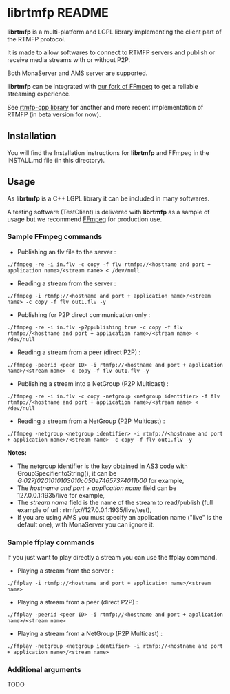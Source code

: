 librtmfp README
===============

**librtmfp** is a multi-platform and LGPL library implementing the client part of the RTMFP protocol. 

It is made to allow softwares to connect to RTMFP servers and publish or receive media streams with or without P2P.

Both MonaServer and AMS server are supported.

**librtmfp** can be integrated with [our fork of FFmpeg](https://github.com/thomasjammet/FFmpeg/) to get a reliable streaming experience.

See [rtmfp-cpp library](https://github.com/zenomt/rtmfp-cpp) for another and more recent implementation of RTMFP (in beta version for now).

## Installation

You will find the Installation instructions for **librtmfp** and FFmpeg in the INSTALL.md file (in this directory).

## Usage

As **librtmfp** is a C++ LGPL library it can be included in many softwares.

A testing software (TestClient) is delivered with **librtmfp** as a sample of usage but we recommend [FFmpeg](https://github.com/thomasjammet/FFmpeg/) for production use.

 
### Sample FFmpeg commands
 
- Publishing an flv file to the server :
	
```
./ffmpeg -re -i in.flv -c copy -f flv rtmfp://<hostname and port + application name>/<stream name> < /dev/null
```

- Reading a stream from the server :

```
./ffmpeg -i rtmfp://<hostname and port + application name>/<stream name> -c copy -f flv out1.flv -y
```

- Publishing for P2P direct communication only :

```
./ffmpeg -re -i in.flv -p2ppublishing true -c copy -f flv rtmfp://<hostname and port + application name>/<stream name> < /dev/null
```

- Reading a stream from a peer (direct P2P) :
	
```
./ffmpeg -peerid <peer ID> -i rtmfp://<hostname and port + application name>/<stream name> -c copy -f flv out1.flv -y
```

- Publishing a stream into a NetGroup (P2P Multicast) :
	
```
./ffmpeg -re -i in.flv -c copy -netgroup <netgroup identifier> -f flv rtmfp://<hostname and port + application name>/<stream name> < /dev/null
```

- Reading a stream from a NetGroup (P2P Multicast) :

```
./ffmpeg -netgroup <netgroup identifier> -i rtmfp://<hostname and port + application name>/<stream name> -c copy -f flv out1.flv -y
```

**Notes:** 

- The netgroup identifier is the key obtained in AS3 code with GroupSpecifier.toString(), it can be *G:027f0201010103010c050e74657374011b00* for example,
- The *hostname and port + application name* field can be 127.0.0.1:1935/live for example,
- The *stream name* field is the name of the stream to read/publish (full example of url : rtmfp://127.0.0.1:1935/live/test),
- If you are using AMS you must specify an application name ("live" is the default one), with MonaServer you can ignore it.

### Sample ffplay commands

If you just want to play directly a stream you can use the ffplay command.

- Playing a stream from the server :

```
./ffplay -i rtmfp://<hostname and port + application name>/<stream name>
```

- Playing a stream from a peer (direct P2P) :
	
```
./ffplay -peerid <peer ID> -i rtmfp://<hostname and port + application name>/<stream name>
```

- Playing a stream from a NetGroup (P2P Multicast) :
	
```
./ffplay -netgroup <netgroup identifier> -i rtmfp://<hostname and port + application name>/<stream name>
```

### Additional arguments

TODO
